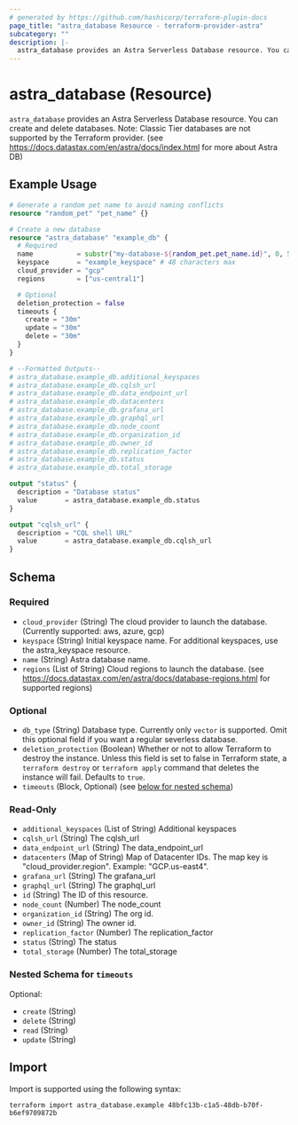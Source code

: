 ```yaml
---
# generated by https://github.com/hashicorp/terraform-plugin-docs
page_title: "astra_database Resource - terraform-provider-astra"
subcategory: ""
description: |-
  astra_database provides an Astra Serverless Database resource. You can create and delete databases. Note: Classic Tier databases are not supported by the Terraform provider. (see https://docs.datastax.com/en/astra/docs/index.html for more about Astra DB)
---
```


# astra_database (Resource)

`astra_database` provides an Astra Serverless Database resource. You can create and delete databases. Note: Classic Tier databases are not supported by the Terraform provider. (see https://docs.datastax.com/en/astra/docs/index.html for more about Astra DB)

## Example Usage

```terraform
# Generate a random pet name to avoid naming conflicts
resource "random_pet" "pet_name" {}

# Create a new database
resource "astra_database" "example_db" {
  # Required
  name           = substr("my-database-${random_pet.pet_name.id}", 0, 50)
  keyspace       = "example_keyspace" # 48 characters max
  cloud_provider = "gcp"
  regions        = ["us-central1"]

  # Optional
  deletion_protection = false
  timeouts {
    create = "30m"
    update = "30m"
    delete = "30m"
  }
}

# --Formatted Outputs--
# astra_database.example_db.additional_keyspaces
# astra_database.example_db.cqlsh_url
# astra_database.example_db.data_endpoint_url
# astra_database.example_db.datacenters
# astra_database.example_db.grafana_url
# astra_database.example_db.graphql_url
# astra_database.example_db.node_count
# astra_database.example_db.organization_id
# astra_database.example_db.owner_id
# astra_database.example_db.replication_factor
# astra_database.example_db.status
# astra_database.example_db.total_storage

output "status" {
  description = "Database status"
  value       = astra_database.example_db.status
}

output "cqlsh_url" {
  description = "CQL shell URL"
  value       = astra_database.example_db.cqlsh_url
}
```

<!-- schema generated by tfplugindocs -->
## Schema

### Required

- `cloud_provider` (String) The cloud provider to launch the database. (Currently supported: aws, azure, gcp)
- `keyspace` (String) Initial keyspace name. For additional keyspaces, use the astra_keyspace resource.
- `name` (String) Astra database name.
- `regions` (List of String) Cloud regions to launch the database. (see https://docs.datastax.com/en/astra/docs/database-regions.html for supported regions)

### Optional

- `db_type` (String) Database type. Currently only `vector` is supported. Omit this optional field if you want a regular severless database.
- `deletion_protection` (Boolean) Whether or not to allow Terraform to destroy the instance. Unless this field is set to false in Terraform state, a `terraform destroy` or `terraform apply` command that deletes the instance will fail. Defaults to `true`.
- `timeouts` (Block, Optional) (see [below for nested schema](#nestedblock--timeouts))

### Read-Only

- `additional_keyspaces` (List of String) Additional keyspaces
- `cqlsh_url` (String) The cqlsh_url
- `data_endpoint_url` (String) The data_endpoint_url
- `datacenters` (Map of String) Map of Datacenter IDs. The map key is "cloud_provider.region". Example: "GCP.us-east4".
- `grafana_url` (String) The grafana_url
- `graphql_url` (String) The graphql_url
- `id` (String) The ID of this resource.
- `node_count` (Number) The node_count
- `organization_id` (String) The org id.
- `owner_id` (String) The owner id.
- `replication_factor` (Number) The replication_factor
- `status` (String) The status
- `total_storage` (Number) The total_storage

<a id="nestedblock--timeouts"></a>
### Nested Schema for `timeouts`

Optional:

- `create` (String)
- `delete` (String)
- `read` (String)
- `update` (String)

## Import

Import is supported using the following syntax:

```shell
terraform import astra_database.example 48bfc13b-c1a5-48db-b70f-b6ef9709872b
```
